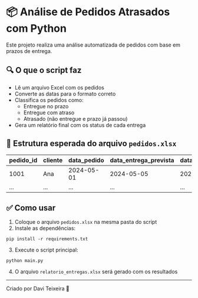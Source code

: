 # 📦 Análise de Pedidos Atrasados com Python

Este projeto realiza uma análise automatizada de pedidos com base em prazos de entrega.

## 🔍 O que o script faz

- Lê um arquivo Excel com os pedidos
- Converte as datas para o formato correto
- Classifica os pedidos como:
  - Entregue no prazo
  - Entregue com atraso
  - Atrasado (não entregue e prazo já passou)
- Gera um relatório final com os status de cada entrega

## 📁 Estrutura esperada do arquivo `pedidos.xlsx`

| pedido_id | cliente | data_pedido | data_entrega_prevista | data_entregue |
|-----------|---------|-------------|------------------------|----------------|
| 1001      | Ana     | 2024-05-01  | 2024-05-05             | 2024-05-06     |
| ...       | ...     | ...         | ...                    | ...            |

## ✅ Como usar

1. Coloque o arquivo `pedidos.xlsx` na mesma pasta do script
2. Instale as dependências:

```
pip install -r requirements.txt
```

3. Execute o script principal:

```
python main.py
```

4. O arquivo `relatorio_entregas.xlsx` será gerado com os resultados

---

Criado por Davi Teixeira 🚀